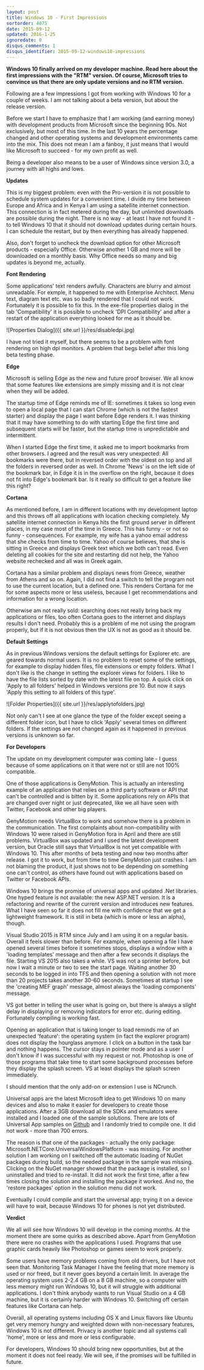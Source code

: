 ```yaml
---
layout: post
title: Windows 10 - First Impressions
sortorder: 4075
date: 2015-09-12
updated: 2016-1-25
ignoredate: 0
disqus_comments: 1
disqus_identifier: 2015-09-12-windows10-impressions
---
```


**Windows 10 finally arrived on my developer machine. Read here about the first impressions with the "RTM" version. Of course, Microsoft tries to convince us that there are only update versions and no RTM version.**

Following are a few impressions I got from working with Windows 10 for a couple of weeks. I am not talking about a beta version, but about the release version.

Before we start I have to emphasize that I am working (and earning money) with development products from Microsoft since the beginning 90s. Not exclusively, but most of this time. In the last 10 years the percentage changed and other operating systems and development environments came into the mix. This does not mean I am a fanboy, it just means that I would like Microsoft to succeed - for my own profit as well.

Being a developer also means to be a user of Windows since version 3.0, a journey with all highs and lows.

**Updates**

This is my biggest problem: even with the Pro-version it is not possible to schedule system updates for a convenient time. I divide my time between Europe and Africa and in Kenya I am using a satellite internet connection. This connection is in fact metered during the day, but unlimited downloads are possible during the night. There is no way - at least I have not found it - to tell Windows 10 that it should not download updates during certain hours. I can schedule the restart, but by then everything has already happened.

Also, don't forget to uncheck the download option for other Microsoft products - especially Office. Otherwise another 1 GB and more will be downloaded on a monthly basis. Why Office needs so many and big updates is beyond me, actually.

**Font Rendering**

Some applications' text renders awfully. Characters are blurry and almost unreadable. For exmple, it happened to me with Enterprise Architect. Menu text, diagram text etc. was so badly rendered that I could not work. Fortunately it is possible to fix this. In the exe-file properties dialog in the tab 'Compatibility' it is possible to uncheck 'DPI Compatibility' and after a restart of the application everything looked for me as it should be.

![Properties Dialog]({{ site.url }}/res/disabledpi.jpg)

I have not tried it myself, but there seems to be a problem with font rendering on high dpi monitors. A problem that begs belief after this long beta testing phase.

**Edge**

Microsoft is selling Edge as the new and future proof browser. We all know that some features like extensions are simply missing and it is not clear when they will be added.

The startup time of Edge reminds me of IE: sometimes it takes so long even to open a local page that I can start Chrome (which is not the fastest starter) and display the page I want before Edge renders it. I was thinking that it may have something to do with starting Edge the first time and subsequent starts will be faster, but the startup time is unpredictable and intermittent.

When I started Edge the first time, it asked me to import bookmarks from other browsers. I agreed and the result was very unexpected: All bookmarks were there, but in reversed order with the oldest on top and all the folders in reversed order as well. In Chrome 'News' is on the left side of the bookmark bar, in Edge it is in the overflow on the right, because it does not fit into Edge's bookmark bar. Is it really so difficult to get a feature like this right?

**Cortana**

As mentioned before, I am in different locations with my development laptop and this throws off all applications with location checking completely. My satellite internet connection in Kenya hits the first ground server in different places, in my case most of the time in Greece. This has funny - or not so funny - consequences. For example, my wife has a yahoo email address that she checks from time to time. Yahoo of course believes, that she is sitting in Greece and displays Greek text which we both can't read. Even deleting all cookies for the site and restarting did not help, the Yahoo website rechecked and all was in Greek again.

Cortana has a similar problem and displays news from Greece, weather from Athens and so on. Again, I did not find a switch to tell the program not to use the current location, but a defined one. This renders Cortana for me for some aspects more or less useless, because I get recommendations and information for a wrong location.

Otherwise am not really sold: searching does not really bring back my applications or files, too often Cortana goes to the internet and displays results I don't need. Probably this is a problem of me not using the program properly, but if it is not obvious then the UX is not as good as it should be.

**Default Settings**

As in previous Windows versions the default settings for Explorer etc. are geared towards normal users. It is no problem to reset some of the settings, for example to display hidden files, file extensions or empty folders. What I don't like is the change in setting the explorer views for folders. I like to have the file lists sorted by date with the latest file on top. A quick click on 'Apply to all folders' helped in Windows versions pre 10. But now it says 'Apply this setting to all folders of this type'.

![Folder Properties]({{ site.url }}/res/applytofolders.jpg)

Not only can't I see at one glance the type of the folder except seeing a different folder icon, but I have to click 'Apply' several times on different folders. If the settings are not changed again as it happened in previous versions is unknown so far.  

**For Developers**

The update on my development computer was coming late - I guess because of some applications on it that were not or still are not 100% compatible.

One of those applications is GenyMotion. This is actually an interesting example of an application that relies on a third party software or API that can't be controlled and is bitten by it. Some applications rely on APIs that are changed over night or just deprecated, like we all have seen with Twitter, Facebook and other big players.

GenyMotion needs VirtualBox to work and somehow there is a problem in the communication. The first complaints about non-compatibility with Windows 10 were raised in GenyMotion fora in April and there are still problems. VirtualBox was updated and I used the latest development version, but Oracle still says that VirtualBox is not yet compatible with Windows 10. This after months of beta testing and now two months after release. I got it to work, but from time to time GenyMotion just crashes. I am not blaming the product, it just shows not to be depending on something one can't control, as others have found out with applications based on Twitter or Facebook APIs.

Windows 10 brings the promise of universal apps and updated .Net libraries. One hyped feature is not available: the new ASP.NET version. It is a refactoring and rewrite of the current version and introduces new features. What I have seen so far it does not fill me with confidence that we get a lightweight framework. It is still in beta (which is more or less an alpha), though.

Visual Studio 2015 is RTM since July and I am using it on a regular basis. Overall it feels slower than before. For example, when opening a file I have opened several times before it sometimes stops, displays a window with a 'loading templates' message and then after a few seconds it displays the file. Starting VS 2015 also takes a while. VS was not a sprinter before, but now I wait a minute or two to see the start page. Waiting another 30 seconds to be logged in into TFS and then opening a solution with not more than 20 projects takes another 30-60 seconds. Sometimes at startup I see the 'creating MEF graph' message, almost always the 'loading components' message.

VS got better in telling the user what is going on, but there is always a slight delay in displaying or removing indicators for error etc. during editing. Fortunately compiling is working fast.

Opening an application that is taking longer to load reminds me of an unexpected 'feature': the operating system (in fact the explorer program) does not display the hourglass anymore. I click on a button in the task bar and nothing happens. The cursor stays in pointer mode and as a user I don't know if I was successful with my request or not. Photoshop is one of those programs that take time to start some background processes before they display the splash screen. VS at least displays the splash screen immediately.

I should mention that the only add-on or extension I use is NCrunch.

Universal apps are the latest Microsoft idea to get Windows 10 on many devices and also to make it easier for developers to create those applications. After a 3GB download all the SDKs and emulators were installed and I loaded one of the sample solutions. There are lots of Universal App samples on [Github](https://github.com/Microsoft/Windows-universal-samples) and I randomly tried to compile one. It did not work - more than 700 errors.

The reason is that one of the packages - actually the only package: Microsoft.NETCore.UniversalWindowsPlatform - was missing. For another solution I am working on I switched off the automatic loading of NuGet packages during build, so the needed package in the sample was missing. Clicking on the NuGet manager showed that the package is installed, so I uninstalled and tried to re-install. It did not work the first time, after a few times closing the solution and installing the package it worked. And no, the 'restore packages' option in the solution menu did not work.

Eventually I could compile and start the universal app; trying it on a device will have to wait, because Windows 10 for phones is not yet distributed.

**Verdict**

We all will see how Windows 10 will develop in the coming months. At the moment there are some quirks as described above. Apart from GenyMotion there were no crashes with the applications I used. Programs that use graphic cards heavily like Photoshop or games seem to work properly.

Some users have memory problems coming from old drivers, but I have not seen that. Monitoring Task Manager I have the feeling that more memory is used or nor freed, but it never goes beyond a certain limit. In average the operating system uses 2-2.4 GB on a 8 GB machine, so a computer with less memory might run Windows 10, but it will struggle with additional applications. I don't think anybody wants to run Visual Studio on a 4 GB machine, but it is certainly harder with Windows 10. Switching off certain features like Cortana can help.

Overall, all operating systems including OS X and Linux flavors like Ubuntu get very memory hungry and weighted down with non-necessary features, Windows 10 is not different. Privacy is another topic and all systems call 'home', more or less and more or less configurable.

For developers, Windows 10 should bring new opportunities, but at the moment it does not feel ready. We will see, if the promises will be fulfilled in future.  
